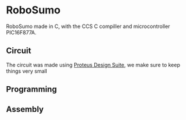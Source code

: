 # RoboSumo
RoboSumo made in C, with the CCS C compiller and microcontroller PIC16F877A.

## Circuit
The circuit was made using [Proteus Design Suite](https://www.labcenter.com/), we make sure to keep things very small 
## Programming

## Assembly
